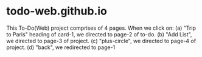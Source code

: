 # todo-web.github.io
This To-Do(Web) project comprises of 4 pages.
When we click on:
(a) "Trip to Paris" heading of card-1, we directed to page-2 of to-do.
(b) "Add List", we directed to page-3 of project.
(c) "plus-circle", we directed to page-4 of project.
(d) "back", we redirected to page-1
